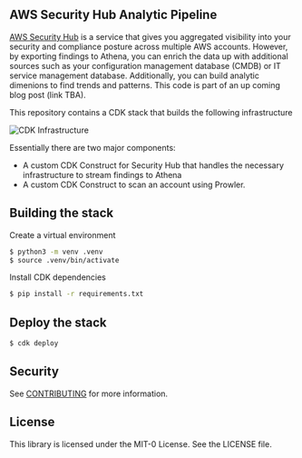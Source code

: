 ## AWS Security Hub Analytic Pipeline

[AWS Security Hub](https://aws.amazon.com/security-hub/) is a service that gives you aggregated visibility into your security and compliance posture across multiple AWS accounts. However, by exporting findings to Athena, you can enrich the data up with additional sources such as your configuration management database (CMDB) or IT service management database.  Additionally, you can build analytic dimenions to find trends and patterns.  This code is part of an up coming blog post (link TBA).

This repository contains a CDK stack that builds the following infrastructure

![CDK Infrastructure](blog_post/images/CDK_Portion.png)

Essentially there are two major components:
- A custom CDK Construct for Security Hub that handles the necessary infrastructure to stream findings to Athena
- A custom CDK Construct to scan an account using Prowler.

## Building the stack

Create a virtual environment

```bash
$ python3 -m venv .venv
$ source .venv/bin/activate
```

Install CDK dependencies

```bash
$ pip install -r requirements.txt
```

## Deploy the stack

```bash
$ cdk deploy
```

## Security

See [CONTRIBUTING](CONTRIBUTING.md#security-issue-notifications) for more information.

## License

This library is licensed under the MIT-0 License. See the LICENSE file.

